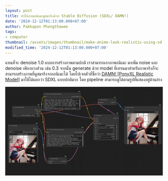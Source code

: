 ```yaml
---
layout: post
title: ทำให้ภาพอนิเมะดูสมจริงด้วย Stable Diffusion (SDXL/ DAMN!)
date: '2024-12-12T01:13:00.000+07:00'
author: Pakkapon Phongthawee
tags:
- computer
thumbnail: /assets/images/thumbnail/make-anime-look-realistic-using-sd.jpg
modified_time: '2024-12-12T01:13:00.000+07:00'
---
```

แทนที่จะ denoise 1.0 แบบการสร้างภาพตามปกติ เราสามารถเอาภาพอนิเมะ มาเพิ่ม noise และ denoise เพียงบางส่วน เช่น 0.3 จากนั้น generate ด้วย model ที่เทรนมาสำหรับภาพจริงก็จะสามารถสร้างภาพที่ดูสมจริงจากอนิเมะได้ โดยไปเจอตัวที่ชื่อว่า [DAMN! [PonyXL Realistic Model]](https://civitai.com/models/428826/damn-ponyxl-realistic-model) มาใช้ได้ผลกว่า SDXL แบบปกติมาก โดย pipeline สามารถดูได้ตามรูปที่แสดงอยู่ด้านล่าง

![Pipeline สำหรับทำภาพสมจริง](/assets/images/post/make-anime-look-realistic-using-sd/atlanta_realistic_pipeline.jpg)